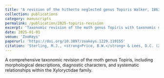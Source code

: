 ```yaml
---
title: "A revision of the hitherto neglected genus Topiris Walker, 1863 (Lepidoptera, Xyloryctidae)"
collection: publications
category: manuscripts
permalink: /publication/2025-topiris-revision
excerpt: 'Taxonomic revision of the moth genus Topiris with taxonomic notes on the genus Athrypsiastis, contributing to Lepidoptera systematics.'
date: 2025-01-01
venue: 'ZooKeys'
paperurl: 'https://doi.org/10.3897/zookeys.1229.119155'
citation: 'Sterling, M.J., <strong>Price, B.W.</strong> & Lees, D.C. (2025). &quot;A revision of the hitherto neglected genus Topiris Walker, 1863 (Lepidoptera, Xyloryctidae) with taxonomic notes on the genus Athrypsiastis Meyrick, 1910.&quot; <i>ZooKeys</i>, 1229, 297–368.'
---
```


A comprehensive taxonomic revision of the moth genus Topiris, including morphological descriptions, diagnostic characters, and systematic relationships within the Xyloryctidae family.
